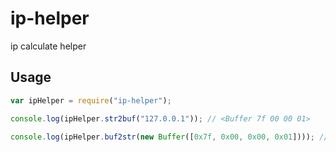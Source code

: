 # ip-helper

ip calculate helper


## Usage

```javascript
var ipHelper = require("ip-helper");

console.log(ipHelper.str2buf("127.0.0.1")); // <Buffer 7f 00 00 01>

console.log(ipHelper.buf2str(new Buffer([0x7f, 0x00, 0x00, 0x01]))); // 127.0.0.1
```
